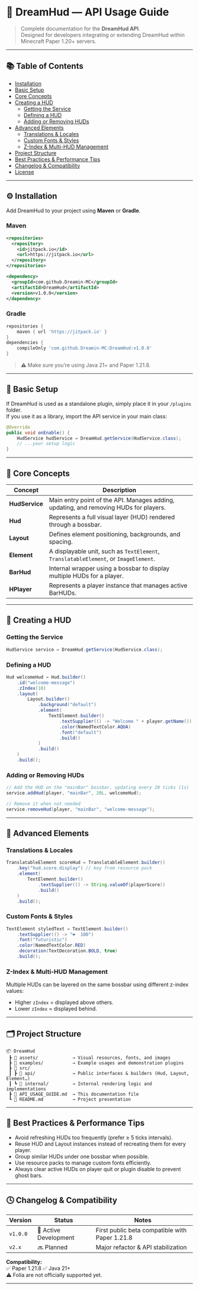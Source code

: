 # 🧠 DreamHud — API Usage Guide

> Complete documentation for the **DreamHud API**.  
> Designed for developers integrating or extending DreamHud within Minecraft Paper 1.20+ servers.

---

## 📚 Table of Contents

- [Installation](#installation)
- [Basic Setup](#basic-setup)
- [Core Concepts](#core-concepts)
- [Creating a HUD](#creating-a-hud)
  - [Getting the Service](#getting-the-service)
  - [Defining a HUD](#defining-a-hud)
  - [Adding or Removing HUDs](#adding-or-removing-huds)
- [Advanced Elements](#advanced-elements)
  - [Translations & Locales](#translations--locales)
  - [Custom Fonts & Styles](#custom-fonts--styles)
  - [Z-Index & Multi-HUD Management](#z-index--multi-hud-management)
- [Project Structure](#project-structure)
- [Best Practices & Performance Tips](#best-practices--performance-tips)
- [Changelog & Compatibility](#changelog--compatibility)
- [License](#license)

---

## ⚙️ Installation

Add DreamHud to your project using **Maven** or **Gradle**.

### Maven
```xml
<repositories>
  <repository>
    <id>jitpack.io</id>
    <url>https://jitpack.io</url>
  </repository>
</repositories>

<dependency>
  <groupId>com.github.Dreamin-MC</groupId>
  <artifactId>DreamHud</artifactId>
  <version>v1.0.0</version>
</dependency>
```

### Gradle
```groovy
repositories {
    maven { url 'https://jitpack.io' }
}
dependencies {
    compileOnly 'com.github.Dreamin-MC:DreamHud:v1.0.0'
}
```

> ⚠️ Make sure you’re using Java 21+ and Paper 1.21.8.

---

## 🧩 Basic Setup

If DreamHud is used as a standalone plugin, simply place it in your `/plugins` folder.  
If you use it as a library, import the API service in your main class:

```java
@Override
public void onEnable() {
    HudService hudService = DreamHud.getService(HudService.class);
    // ...your setup logic
}
```

---

## 🧠 Core Concepts

| Concept | Description |
|----------|-------------|
| **HudService** | Main entry point of the API. Manages adding, updating, and removing HUDs for players. |
| **Hud** | Represents a full visual layer (HUD) rendered through a bossbar. |
| **Layout** | Defines element positioning, backgrounds, and spacing. |
| **Element** | A displayable unit, such as `TextElement`, `TranslatableElement`, or `ImageElement`. |
| **BarHud** | Internal wrapper using a bossbar to display multiple HUDs for a player. |
| **HPlayer** | Represents a player instance that manages active BarHUDs. |

---

## 🎨 Creating a HUD

### Getting the Service
```java
HudService service = DreamHud.getService(HudService.class);
```

### Defining a HUD
```java
Hud welcomeHud = Hud.builder()
    .id("welcome-message")
    .zIndex(10)
    .layout(
        Layout.builder()
            .background("default")
            .element(
                TextElement.builder()
                    .textSupplier(() -> "Welcome " + player.getName())
                    .color(NamedTextColor.AQUA)
                    .font("default")
                    .build()
            )
            .build()
    )
    .build();
```

### Adding or Removing HUDs
```java
// Add the HUD on the "mainBar" bossbar, updating every 20 ticks (1s)
service.addHud(player, "mainBar", 20L, welcomeHud);

// Remove it when not needed
service.removeHud(player, "mainBar", "welcome-message");
```

---

## 🧭 Advanced Elements

### Translations & Locales
```java
TranslatableElement scoreHud = TranslatableElement.builder()
    .key("hud.score.display") // key from resource pack
    .element(
        TextElement.builder()
            .textSupplier(() -> String.valueOf(playerScore))
            .build()
    )
    .build();
```

### Custom Fonts & Styles
```java
TextElement styledText = TextElement.builder()
    .textSupplier(() -> "❤  100")
    .font("futuristic")
    .color(NamedTextColor.RED)
    .decoration(TextDecoration.BOLD, true)
    .build();
```

### Z-Index & Multi-HUD Management
Multiple HUDs can be layered on the same bossbar using different z-index values:  
- Higher `zIndex` = displayed above others.  
- Lower `zIndex` = displayed behind.

---

## 🗂️ Project Structure

```
📦 DreamHud
 ┣ 📁 assets/             → Visual resources, fonts, and images
 ┣ 📁 examples/           → Example usages and demonstration plugins
 ┣ 📁 src/
 ┃ ┣ 📁 api/              → Public interfaces & builders (Hud, Layout, Element…)
 ┃ ┗ 📁 internal/         → Internal rendering logic and implementations
 ┣ 📄 API_USAGE_GUIDE.md  → This documentation file
 ┗ 📄 README.md           → Project presentation
```

---

## 🧠 Best Practices & Performance Tips

- Avoid refreshing HUDs too frequently (prefer ≥ 5 ticks intervals).  
- Reuse HUD and Layout instances instead of recreating them for every player.  
- Group similar HUDs under one bossbar when possible.  
- Use resource packs to manage custom fonts efficiently.  
- Always clear active HUDs on player quit or plugin disable to prevent ghost bars.

---

## 🕓 Changelog & Compatibility

| Version  | Status | Notes                                          |
|----------|---------|------------------------------------------------|
| `v1.0.0` | 🧪 Active Development | First public beta compatible with Paper 1.21.8 |
| `v2.x`   | 🔜 Planned | Major refactor & API stabilization             |

**Compatibility:**  
✅ Paper 1.21.8 
✅ Java 21+  
⚠️ Folia are not officially supported yet.

---

